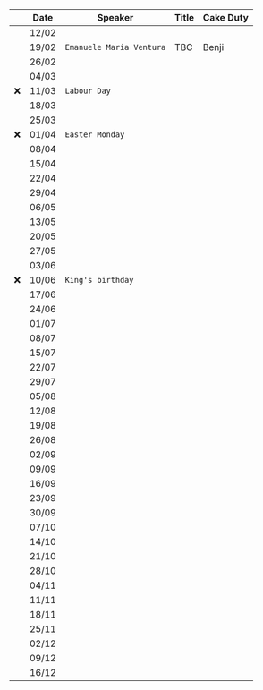 | | Date | Speaker | Title | Cake Duty |
| --- | --- | --- | --- | --- |
| | 12/02 | | | |
| | 19/02 | `Emanuele Maria Ventura` | TBC | Benji |
| | 26/02 | | | |
| | 04/03 | | | |
| ❌ | 11/03 | `Labour Day` | | |
| | 18/03 | | | |
| | 25/03 | | | |
| ❌ | 01/04 | `Easter Monday` | | |
| | 08/04 | | | |
| | 15/04 | | | |
| | 22/04 | | | |
| | 29/04 | | | |
| | 06/05 | | | |
| | 13/05 | | | |
| | 20/05 | | | |
| | 27/05 | | | |
| | 03/06 | | | |
| ❌ | 10/06 | `King's birthday` | | |
| | 17/06 | | | |
| | 24/06 | | | |
| | 01/07 | | | |
| | 08/07 | | | |
| | 15/07 | | | |
| | 22/07 | | | |
| | 29/07 | | | |
| | 05/08 | | | |
| | 12/08 | | | |
| | 19/08 | | | |
| | 26/08 | | | |
| | 02/09 | | | |
| | 09/09 | | | |
| | 16/09 | | | |
| | 23/09 | | | |
| | 30/09 | | | |
| | 07/10 | | | |
| | 14/10 | | | |
| | 21/10 | | | |
| | 28/10 | | | |
| | 04/11 | | | |
| | 11/11 | | | |
| | 18/11 | | | |
| | 25/11 | | | |
| | 02/12 | | | |
| | 09/12 | | | |
| | 16/12 | | | |
